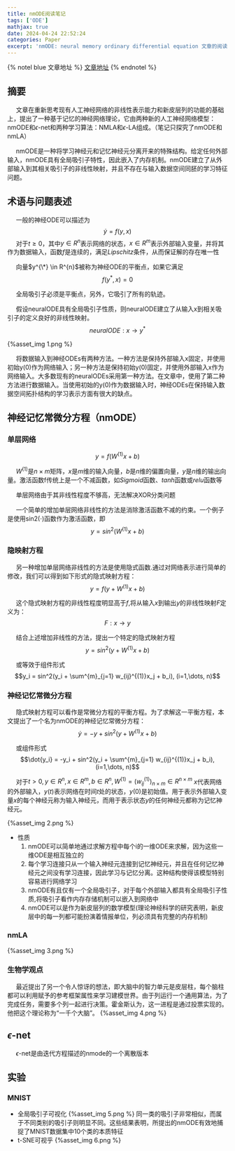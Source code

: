 ```yaml
---
title: nmODE阅读笔记
tags: ['ODE']
mathjax: true
date: 2024-04-24 22:52:24
categories: Paper
excerpt: 'nmODE: neural memory ordinary differential equation 文章的阅读笔记'
---
```


{% notel blue 文章地址 %}
[文章地址](https://link.springer.com/article/10.1007/s10462-023-10496-2)
{% endnotel %}

## 摘要

$~~~~$ 文章在重新思考现有人工神经网络的非线性表示能力和新皮层列的功能的基础上，提出了一种基于记忆的神经网络理论，它由两种新的人工神经网络模型：nmODE和$\epsilon$-net和两种学习算法：NMLA和$\epsilon$-LA组成。（笔记只探究了nmODE和nmLA）

$~~~~$ nmODE是一种将学习神经元和记忆神经元分离开来的特殊结构。给定任何外部输入，nmODE具有全局吸引子特性，因此嵌入了内存机制。nmODE建立了从外部输入到其相关吸引子的非线性映射，并且不存在与输入数据空间同胚的学习特征问题。

## 术语与问题表述

$~~~~$ 一般的神经ODE可以描述为
$$\dot{y} = f(y,x)$$
$~~~~$ 对于$t≥0$，其中$y \in R^{n}$表示网络的状态，$x \in R^{m}$表示外部输入变量，并将其作为数据输入，函数$f$是连续的，满足$Lipschitz$条件，从而保证解的存在唯一性

$~~~~$ 向量$y^{\*} \in R^{n}$被称为神经ODE的平衡点，如果它满足
$$f(y^*,x) = 0$$

$~~~~$ 全局吸引子必须是平衡点，另外，它吸引了所有的轨迹。

$~~~~$ 假设neuralODE具有全局吸引子性质，则neuralODE建立了从输入x到相关吸引子的定义良好的非线性映射。
$$neuralODE: x \rightarrow y^{*} $$

{%asset_img 1.png %}

$~~~~$ 将数据输入到神经ODEs有两种方法。一种方法是保持外部输入x固定，并使用初始y(0)作为网络输入；另一种方法是保持初始y(0)固定，并使用外部输入x作为网络输入。大多数现有的neuralODEs采用第一种方法。在文章中，使用了第二种方法进行数据输入。当使用初始的y(0)作为数据输入时，神经ODEs在保持输入数据空间拓扑结构的学习表示方面有很大的缺点。

## 神经记忆常微分方程（nmODE）

### 单层网络

$$y = f(W^{(1)}x + b)$$

$~~~~$ $W^{(1)}$是$n×m$矩阵，$x$是$m$维的输入向量，$b$是$n$维的偏置向量，$y$是$n$维的输出向量。激活函数f传统上是一个不减函数，如$Sigmoid$函数、$tanh$函数或$relu$函数等

$~~~~$ 单层网络由于其非线性程度不够高，无法解决XOR分类问题

$~~~~$ 一个简单的增加单层网络非线性的方法是消除激活函数不减的约束。一个例子是使用sin2(⋅)函数作为激活函数，即
$$y = sin^2(W^{(1)}x + b)$$

### 隐映射方程

$~~~~$ 另一种增加单层网络非线性的方法是使用隐式函数.通过对网络表示进行简单的修改，我们可以得到如下形式的隐式映射方程：
$$y = f(y + W^{(1)}x + b)$$

$~~~~$ 这个隐式映射方程的非线性程度明显高于$f$,将从输入$x$到输出$y$的非线性映射$F$定义为：
$$F: x \rightarrow y$$


$~~~~$ 结合上述增加非线性的方法，提出一个特定的隐式映射方程
$$y = sin^2(y + W^{(1)}x + b)$$

$~~~~$ 或等效于组件形式
$$y_i = sin^2(y_i + \sum^{m}_{j=1} w_{ij}^{(1)}x_j + b_i), (i=1,\dots, n)$$

### 神经记忆常微分方程

$~~~~$ 隐式映射方程可以看作是常微分方程的平衡方程。为了求解这一平衡方程，本文提出了一个名为nmODE的神经记忆常微分方程：
$$\dot{y} = -y + sin^2(y + W^{(1)}x + b)$$

$~~~~$ 或组件形式
$$\dot{y_i} = -y_i + sin^2(y_i + \sum^{m}_{j=1} w_{ij}^{(1)}x_j + b_i), (i=1,\dots, n)$$

$~~~~$ 对于$t>0, y\in R^n, x \in R^m, b\in R^n, W^{(1)} = (w_{ij}^{(1)})_{n×m} \in R^{n×m}$ $x$代表网络的外部输入，$y(t)$表示网络在时间$t$处的状态，$y(0)$是初始值。用于表示外部输入变量$x$的每个神经元称为输入神经元，而用于表示状态$y$的任何神经元都称为记忆神经元。

{%asset_img 2.png %}

+ 性质
    1. nmODE可以简单地通过求解方程中每个i的一维ODE来求解，因为这些一维ODE是相互独立的
    2. 每个学习连接只从一个输入神经元连接到记忆神经元，并且在任何记忆神经元之间没有学习连接，因此学习与记忆分离。这种结构使得该模型特别容易进行网络学习
    3. nmODE有且仅有一个全局吸引子，对于每个外部输入都具有全局吸引子性质,将吸引子看作内存存储机制可以嵌入到网络中
    4. nmODE可以是作为新皮层列的数学模型(理论神经科学的研究表明，新皮层中的每一列都可能扮演着情报单位，列必须具有完整的内存机制)
    
### nmLA

{%asset_img 3.png %}

### 生物学观点

$~~~~$ 最近提出了另一个令人惊讶的想法，即大脑中的智力单元是皮层柱，每个脑柱都可以利用赋予的参考框架属性来学习建模世界。由于列运行一个通用算法，为了完成任务，需要多个列一起进行决策。霍金斯认为，这一进程是通过投票实现的。他把这个理论称为“一千个大脑”。
{%asset_img 4.png %}

## $\epsilon$-net
$~~~~$ $\epsilon$-net是由迭代方程描述的nmode的一个离散版本
## 实验

### MNIST

+ 全局吸引子可视化
    {%asset_img 5.png %}
    同一类的吸引子非常相似，而属于不同类别的吸引子则明显不同。这些结果表明，所提出的nmODE有效地捕捉了MNIST数据集中10个类的本质特征
+ t-SNE可视乎
    {%asset_img 6.png %}
